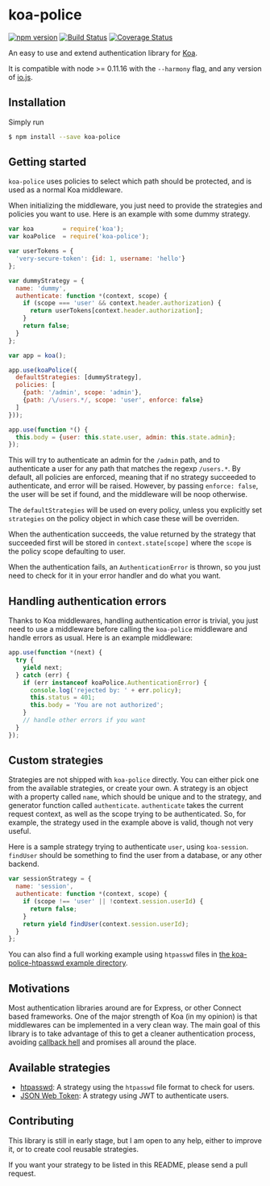 # koa-police
[![npm version](https://badge.fury.io/js/koa-police.svg)](http://badge.fury.io/js/koa-police) [![Build Status](https://travis-ci.org/tuvistavie/koa-police.svg)](https://travis-ci.org/tuvistavie/koa-police) [![Coverage Status](https://coveralls.io/repos/tuvistavie/koa-police/badge.svg?coveralls)](https://coveralls.io/r/tuvistavie/koa-police)

An easy to use and extend authentication library for [Koa](http://koajs.com/).

It is compatible with node >= 0.11.16 with the `--harmony` flag, and any version of [io.js](https://iojs.org/en/index.html).

## Installation

Simply run

```sh
$ npm install --save koa-police
```

## Getting started

`koa-police` uses policies to select which path should be protected,
and is used as a normal Koa middleware.

When initializing the middleware, you just need to provide the strategies and
policies you want to use. Here is an example with some dummy strategy.

```javascript
var koa        = require('koa');
var koaPolice  = require('koa-police');

var userTokens = {
  'very-secure-token': {id: 1, username: 'hello'}
};

var dummyStrategy = {
  name: 'dummy',
  authenticate: function *(context, scope) {
    if (scope === 'user' && context.header.authorization) {
      return userTokens[context.header.authorization];
    }
    return false;
  }
};

var app = koa();

app.use(koaPolice({
  defaultStrategies: [dummyStrategy],
  policies: [
    {path: '/admin', scope: 'admin'},
    {path: /\/users.*/, scope: 'user', enforce: false}
  ]
}));

app.use(function *() {
  this.body = {user: this.state.user, admin: this.state.admin};
});
```

This will try to authenticate an admin for the `/admin` path, and to
authenticate a user for any path that matches the regexp `/users.*`.
By default, all policies are enforced, meaning that if no strategy
succeeded to authenticate, and error will be raised.
However, by passing `enforce: false`, the user will be set if found,
and the middleware will be noop otherwise.

The `defaultStrategies` will be used on every policy, unless you explicitly
set `strategies` on the policy object in which case these will be overriden.

When the authentication succeeds, the value returned by the strategy that
succeeded first will be stored in `context.state[scope]` where the `scope`
is the policy scope defaulting to user.

When the authentication fails, an `AuthenticationError` is thrown, so you
just need to check for it in your error handler and do what you want.

## Handling authentication errors

Thanks to Koa middlewares, handling authentication error is trivial,
you just need to use a middleware before calling the `koa-police` middleware
and handle errors as usual. Here is an example middleware:

```javascript
app.use(function *(next) {
  try {
    yield next;
  } catch (err) {
    if (err instanceof koaPolice.AuthenticationError) {
      console.log('rejected by: ' + err.policy);
      this.status = 401;
      this.body = 'You are not authorized';
    }
    // handle other errors if you want
  }
});
```

## Custom strategies

Strategies are not shipped with `koa-police` directly. You can either pick one from the available strategies, or create your own.
A strategy is an object with a property called `name`, which should be unique and to the strategy, and generator function called `authenticate`.
`authenticate` takes the current request context, as well as the scope
trying to be authenticated. So, for example, the strategy used in the
example above is valid, though not very useful.

Here is a sample strategy trying to authenticate `user`, using `koa-session`.
`findUser` should be something to find the user from a database, or any other backend.

```javascript
var sessionStrategy = {
  name: 'session',
  authenticate: function *(context, scope) {
    if (scope !== 'user' || !context.session.userId) {
      return false;
    }
    return yield findUser(context.session.userId);
  }
};
```

You can also find a full working example using `htpasswd` files in [the koa-police-htpasswd example directory](https://github.com/tuvistavie/koa-police-htpaswd/tree/master/example).

## Motivations

Most authentication libraries around are for Express, or other Connect based
frameworks.
One of the major strength of Koa (in my opinion) is that middlewares
can be implemented in a very clean way. The main goal of this library is
to take advantage of this to get a cleaner authentication process, avoiding
[callback hell](http://callbackhell.com/) and promises all around the place.

## Available strategies

* [htpasswd](https://github.com/tuvistavie/koa-police-htpasswd): A strategy using the `htpasswd` file format to check for users.
* [JSON Web Token](https://github.com/tuvistavie/koa-police-jwt): A strategy using JWT to authenticate users.

## Contributing

This library is still in early stage, but I am open to any help, either to
improve it, or to create cool reusable strategies.

If you want your strategy to be listed in this README, please send a pull request.
